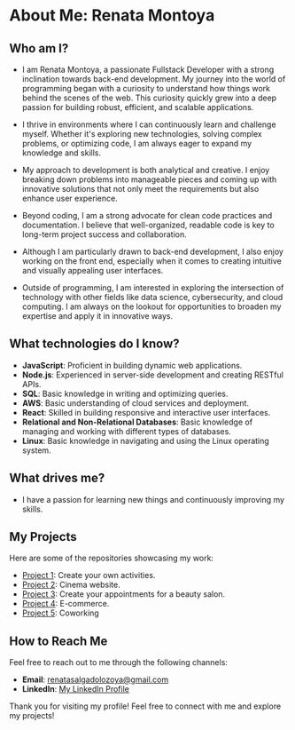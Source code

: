 # About Me: Renata Montoya

## Who am I?
- I am Renata Montoya, a passionate Fullstack Developer with a strong inclination towards back-end development. My journey into the world of programming began with a curiosity to understand how things work behind the scenes of the web. This curiosity quickly grew into a deep passion for building robust, efficient, and scalable applications.

- I thrive in environments where I can continuously learn and challenge myself. Whether it's exploring new technologies, solving complex problems, or optimizing code, I am always eager to expand my knowledge and skills.

- My approach to development is both analytical and creative. I enjoy breaking down problems into manageable pieces and coming up with innovative solutions that not only meet the requirements but also enhance user experience.

- Beyond coding, I am a strong advocate for clean code practices and documentation. I believe that well-organized, readable code is key to long-term project success and collaboration.

- Although I am particularly drawn to back-end development, I also enjoy working on the front end, especially when it comes to creating intuitive and visually appealing user interfaces.

- Outside of programming, I am interested in exploring the intersection of technology with other fields like data science, cybersecurity, and cloud computing. I am always on the lookout for opportunities to broaden my expertise and apply it in innovative ways.


## What technologies do I know?
- **JavaScript**: Proficient in building dynamic web applications.
- **Node.js**: Experienced in server-side development and creating RESTful APIs.
- **SQL**: Basic knowledge in writing and optimizing queries.
- **AWS**: Basic understanding of cloud services and deployment.
- **React**: Skilled in building responsive and interactive user interfaces.
- **Relational and Non-Relational Databases**: Basic knowledge of managing and working with different types of databases.
- **Linux**: Basic knowledge in navigating and using the Linux operating system.

## What drives me?
- I have a passion for learning new things and continuously improving my skills.

## My Projects
Here are some of the repositories showcasing my work:

- [Project 1](https://github.com/RenataMontoya/Modulo_1.git): Create your own activities.
- [Project 2](https://github.com/RenataMontoya/modulo_2.git): Cinema website.
- [Project 3](https://github.com/RenataMontoya/modulo_3.git): Create your appointments for a beauty salon.
- [Project 4](https://github.com/RenataMontoya/modulo_4.git): E-commerce.
- [Project 5](https://coworking-pf.vercel.app/): Coworking

## How to Reach Me
Feel free to reach out to me through the following channels:

- **Email**: [renatasalgadolozoya@gmail.com](mailto:renatasalgadolozoya@gmail.com)
- **LinkedIn**: [My LinkedIn Profile](https://www.linkedin.com/in/renata-montoya-7391642a8/)

Thank you for visiting my profile!
Feel free to connect with me and explore my projects!
